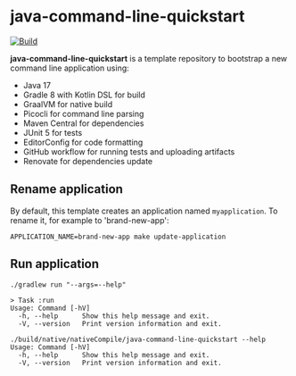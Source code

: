 # java-command-line-quickstart

[![Build](https://github.com/grumpyf0x48/java-command-line-quickstart/actions/workflows/gradle.yml/badge.svg)](https://github.com/grumpyf0x48/java-command-line-quickstart/actions/workflows/gradle.yml)

**java-command-line-quickstart** is a template repository to bootstrap a new command line application using:

- Java 17
- Gradle 8 with Kotlin DSL for build
- GraalVM for native build
- Picocli for command line parsing
- Maven Central for dependencies
- JUnit 5 for tests
- EditorConfig for code formatting
- GitHub workflow for running tests and uploading artifacts
- Renovate for dependencies update

## Rename application

By default, this template creates an application named `myapplication`. To rename it, for example to 'brand-new-app':

```shell
APPLICATION_NAME=brand-new-app make update-application
```

## Run application

```shell
./gradlew run "--args=--help"

> Task :run
Usage: Command [-hV]
  -h, --help      Show this help message and exit.
  -V, --version   Print version information and exit.
```

```shell
./build/native/nativeCompile/java-command-line-quickstart --help
Usage: Command [-hV]
  -h, --help      Show this help message and exit.
  -V, --version   Print version information and exit.
```
